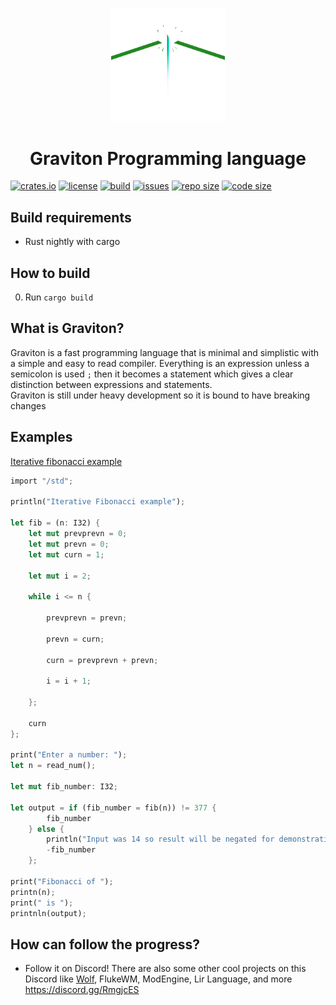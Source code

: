 <p align=center><img src="./docs/logo.png" width=36%></p>

<h1 align=center>Graviton Programming language</h1>

[![crates.io](https://img.shields.io/crates/v/graviton?style=flat-square)](https://crates.io/crates/graviton)
[![license](https://img.shields.io/badge/license-MIT-blue.svg?style=flat-square)](./LICENSE)
[![build](https://img.shields.io/travis/Ralakus/graviton?style=flat-square)](https://travis-ci.org/Ralakus/graviton)
[![issues](https://img.shields.io/github/issues/Ralakus/graviton?style=flat-square)](https://github.com/Ralakus/graviton/issues)
[![repo size](https://img.shields.io/github/repo-size/Ralakus/graviton?style=flat-square)](https://github.com/Ralakus/graviton)
[![code size](https://img.shields.io/github/languages/code-size/Ralakus/graviton?style=flat-square)](https://github.com/Ralakus/graviton)

## Build requirements
* Rust nightly with cargo

## How to build 
0. Run `cargo build`

## What is Graviton?
Graviton is a fast programming language that is minimal and simplistic with a simple and easy to read compiler. Everything is an expression unless a semicolon is used `;` then it becomes a statement which gives a clear distinction between expressions and statements.  
Graviton is still under heavy development so it is bound to have breaking changes

## Examples
[Iterative fibonacci example](./examples/fib.grav) 
```rust
import "/std";

println("Iterative Fibonacci example");

let fib = (n: I32) {
    let mut prevprevn = 0;
    let mut prevn = 0;
    let mut curn = 1;

    let mut i = 2;

    while i <= n {

        prevprevn = prevn;

        prevn = curn;

        curn = prevprevn + prevn;

        i = i + 1;

    };

    curn
};

print("Enter a number: ");
let n = read_num();

let mut fib_number: I32;

let output = if (fib_number = fib(n)) != 377 {
        fib_number
    } else {
        println("Input was 14 so result will be negated for demonstration");
        -fib_number
    };

print("Fibonacci of ");
printn(n);
print(" is ");
printnln(output);
```

## How can follow the progress?
* Follow it on Discord! There are also some other cool projects on this Discord like [Wolf](https://github.com/Ralakus/wolf-lang), FlukeWM, ModEngine, Lir Language, and more https://discord.gg/RmgjcES